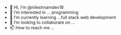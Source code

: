 - 👋 Hi, I’m @nileshnamdev18
- 👀 I’m interested in ... programming
- 🌱 I’m currently learning ...full stack web development
- 💞️ I’m looking to collaborate on ...
- 📫 How to reach me ...

<!---
nileshnamdev18/nileshnamdev18 is a ✨ special ✨ repository because its `README.md` (this file) appears on your GitHub profile.
You can click the Preview link to take a look at your changes.
--->
